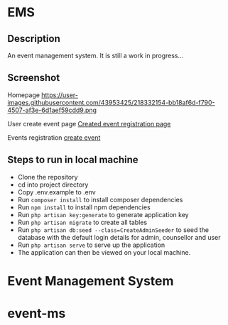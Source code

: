 # EMS

## Description
An event management system.
It is still a work in progress...

## Screenshot
   Homepage
   https://user-images.githubusercontent.com/43953425/218332154-bb18af6d-f790-4507-af3e-6d1aef59cdd9.png
   
   
   User create event page
   [Created event registration page](https://user-images.githubusercontent.com/43953425/218332160-fab736bc-0162-4e7a-acaf-7c86c6d5baa9.png)
    
   Events registration
   [create event](https://user-images.githubusercontent.com/43953425/218332162-7c21cb2a-a05b-475a-a9a1-6dd2f7ad3fa5.png)


## Steps to run in local machine
- Clone the repository
- cd into project directory
- Copy .env.example to .env
- Run ```composer install``` to install composer dependencies
- Run ```npm install``` to install npm dependencies
- Run ```php artisan key:generate``` to generate application key
- Run ```php artisan migrate``` to create all tables
- Run ```php artisan db:seed --class=CreateAdminSeeder``` to seed the database with the default login details for admin, counsellor and user
- Run ```php artisan serve``` to serve up the application
- The application can then be viewed on your local machine.

# Event Management System
# event-ms
